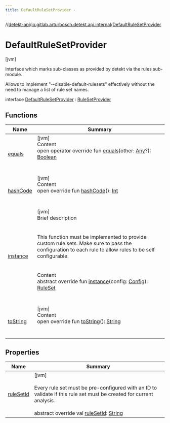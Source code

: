 ```yaml
---
title: DefaultRuleSetProvider -
---
```

//[detekt-api](../../index.md)/[io.gitlab.arturbosch.detekt.api.internal](../index.md)/[DefaultRuleSetProvider](index.md)



# DefaultRuleSetProvider  
 [jvm] 



Interface which marks sub-classes as provided by detekt via the rules sub-module.



Allows to implement "--disable-default-rulesets" effectively without the need to manage a list of rule set names.



interface [DefaultRuleSetProvider](index.md) : [RuleSetProvider](../../io.gitlab.arturbosch.detekt.api/-rule-set-provider/index.md)   


## Functions  
  
|  Name|  Summary| 
|---|---|
| [equals](../-yaml-config/-companion/index.md#kotlin/Any/equals/#kotlin.Any?/PointingToDeclaration/)| [jvm]  <br>Content  <br>open operator override fun [equals](../-yaml-config/-companion/index.md#kotlin/Any/equals/#kotlin.Any?/PointingToDeclaration/)(other: [Any](https://kotlinlang.org/api/latest/jvm/stdlib/kotlin/-any/index.html)?): [Boolean](https://kotlinlang.org/api/latest/jvm/stdlib/kotlin/-boolean/index.html)  <br><br><br>
| [hashCode](../-yaml-config/-companion/index.md#kotlin/Any/hashCode/#/PointingToDeclaration/)| [jvm]  <br>Content  <br>open override fun [hashCode](../-yaml-config/-companion/index.md#kotlin/Any/hashCode/#/PointingToDeclaration/)(): [Int](https://kotlinlang.org/api/latest/jvm/stdlib/kotlin/-int/index.html)  <br><br><br>
| [instance](../../io.gitlab.arturbosch.detekt.api/-rule-set-provider/instance.md)| [jvm]  <br>Brief description  <br><br><br>This function must be implemented to provide custom rule sets. Make sure to pass the configuration to each rule to allow rules to be self configurable.<br><br>  <br>Content  <br>abstract override fun [instance](../../io.gitlab.arturbosch.detekt.api/-rule-set-provider/instance.md)(config: [Config](../../io.gitlab.arturbosch.detekt.api/-config/index.md)): [RuleSet](../../io.gitlab.arturbosch.detekt.api/-rule-set/index.md)  <br><br><br>
| [toString](../-yaml-config/-companion/index.md#kotlin/Any/toString/#/PointingToDeclaration/)| [jvm]  <br>Content  <br>open override fun [toString](../-yaml-config/-companion/index.md#kotlin/Any/toString/#/PointingToDeclaration/)(): [String](https://kotlinlang.org/api/latest/jvm/stdlib/kotlin/-string/index.html)  <br><br><br>


## Properties  
  
|  Name|  Summary| 
|---|---|
| [ruleSetId](index.md#io.gitlab.arturbosch.detekt.api.internal/DefaultRuleSetProvider/ruleSetId/#/PointingToDeclaration/)|  [jvm] <br><br>Every rule set must be pre-configured with an ID to validate if this rule set must be created for current analysis.<br><br>abstract override val [ruleSetId](index.md#io.gitlab.arturbosch.detekt.api.internal/DefaultRuleSetProvider/ruleSetId/#/PointingToDeclaration/): [String](https://kotlinlang.org/api/latest/jvm/stdlib/kotlin/-string/index.html)   <br>

